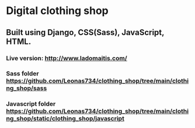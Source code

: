 # Digital clothing shop
## Built using Django, CSS(Sass), JavaScript, HTML.

### Live version: http://www.ladomaitis.com/

### Sass folder https://github.com/Leonas734/clothing_shop/tree/main/clothing_shop/sass
### Javascript folder https://github.com/Leonas734/clothing_shop/tree/main/clothing_shop/static/clothing_shop/javascript
